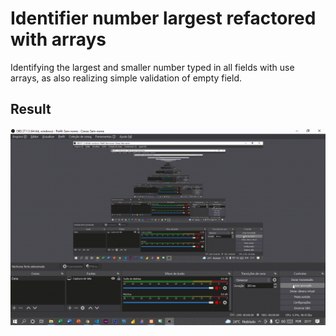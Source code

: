 # Identifier number largest refactored with arrays

Identifying the largest and smaller number typed in all fields with use arrays, as also realizing simple validation of empty field.

## Result
<img src="Video-Identifier.gif">